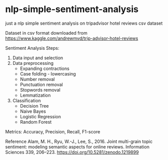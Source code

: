 # nlp-simple-sentiment-analysis
just a nlp simple sentiment analysis on tripadvisor hotel reviews csv dataset

Dataset in csv format downloaded from https://www.kaggle.com/andrewmvd/trip-advisor-hotel-reviews

Sentiment Analysis Steps:
1. Data input and selection
2. Data preprocessing
    - Expanding contractions
    - Case folding - lowercasing
    - Number removal
    - Punctuation removal
    - Stopwords removal
    - Lemmatization
3. Classification
    - Decision Tree
    - Naive Bayes
    - Logistic Regression
    - Random Forest

Metrics: Accuracy, Precision, Recall, F1-score


Reference
Alam, M. H., Ryu, W.-J., Lee, S., 2016. Joint multi-grain topic sentiment: modeling semantic aspects for online reviews. Information Sciences 339, 206–223.
https://doi.org/10.5281/zenodo.1219899